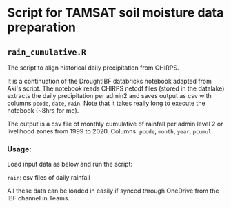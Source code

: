 # Script for TAMSAT soil moisture data preparation 

## `rain_cumulative.R`

The script to align historical daily precipitation from CHIRPS.

It is a continuation of the DroughtIBF databricks notebook adapted from Aki's script. The notebook reads CHIRPS netcdf files (stored in the datalake) extracts the daily precipitation per admin2 and saves output as csv with columns `pcode`, `date`, `rain`. Note that it takes really long to execute the notebook (~8hrs for me).

The output is a csv file of monthly cumulative of rainfall per admin level 2 or livelihood zones from 1999 to 2020. Columns: `pcode`, `month`, `year`, `pcumul`.

### Usage:

Load input data as below and run the script: 

   `rain`: csv files of daily rainfall
   
All these data can be loaded in easily if synced through OneDrive from the IBF channel in Teams.


